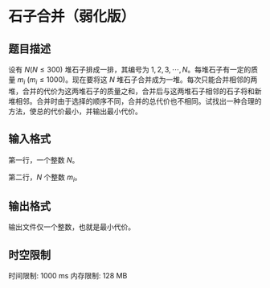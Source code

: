 # 石子合并（弱化版）

## 题目描述

设有 $N(N \le 300)$ 堆石子排成一排，其编号为 $1,2,3,\cdots,N$。每堆石子有一定的质量 $m_i\ (m_i \le 1000)$。现在要将这 $N$ 堆石子合并成为一堆。每次只能合并相邻的两堆，合并的代价为这两堆石子的质量之和，合并后与这两堆石子相邻的石子将和新堆相邻。合并时由于选择的顺序不同，合并的总代价也不相同。试找出一种合理的方法，使总的代价最小，并输出最小代价。

## 输入格式

第一行，一个整数 $N$。

第二行，$N$ 个整数 $m_i$。

## 输出格式

输出文件仅一个整数，也就是最小代价。


## 时空限制

时间限制: 1000 ms
内存限制: 128 MB
